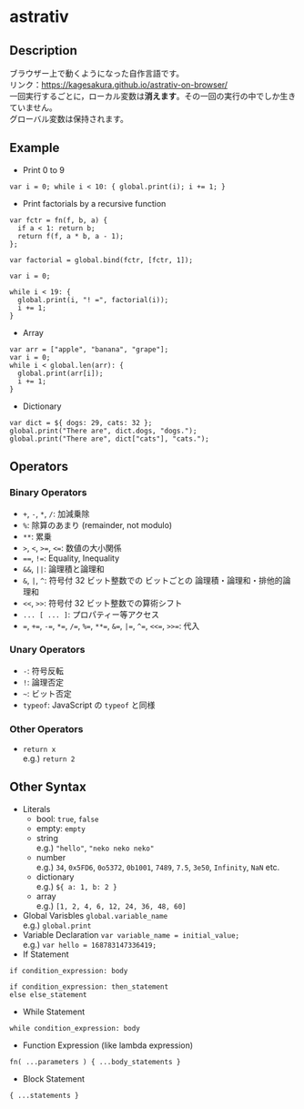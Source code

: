 # astrativ
## Description
ブラウザー上で動くようになった自作言語です。  
リンク：https://kagesakura.github.io/astrativ-on-browser/  
一回実行するごとに，ローカル変数は**消えます**。その一回の実行の中でしか生きていません。  
グローバル変数は保持されます。  
## Example
- Print 0 to 9
```
var i = 0; while i < 10: { global.print(i); i += 1; }
```
- Print factorials by a recursive function
```
var fctr = fn(f, b, a) {
  if a < 1: return b;
  return f(f, a * b, a - 1);
};

var factorial = global.bind(fctr, [fctr, 1]);

var i = 0;

while i < 19: {
  global.print(i, "! =", factorial(i));
  i += 1;
}
```
- Array
```
var arr = ["apple", "banana", "grape"];
var i = 0;
while i < global.len(arr): {
  global.print(arr[i]);
  i += 1;
}
```
- Dictionary
```
var dict = ${ dogs: 29, cats: 32 };
global.print("There are", dict.dogs, "dogs.");
global.print("There are", dict["cats"], "cats.");
```
## Operators
### Binary Operators
- `+`, `-`, `*`, `/`: 加減乗除
- `%`: 除算のあまり (remainder, not modulo)
- `**`: 累乗
- `>`, `<`, `>=`, `<=`: 数値の大小関係
- `==`, `!=`: Equality, Inequality
- `&&`, `||`: 論理積と論理和
- `&`, `|`, `^`: 符号付 32 ビット整数での ビットごとの 論理積・論理和・排他的論理和
- `<<`, `>>`: 符号付 32 ビット整数での算術シフト
- `... [ ... ]`: プロパティー等アクセス
- `=`, `+=`, `-=`, `*=`, `/=`, `%=`, `**=`, `&=`, `|=`, `^=`, `<<=`, `>>=`: 代入
### Unary Operators
- `-`: 符号反転
- `!`: 論理否定
- `~`: ビット否定
- `typeof`: JavaScript の `typeof` と同様
### Other Operators
- `return x`  
e.g.) `return 2` 
## Other Syntax
- Literals
  - bool: `true`, `false`
  - empty: `empty`
  - string  
  e.g.) `"hello"`, `"neko neko neko"`
  - number  
  e.g.) `34`, `0x5FD6`, `0o5372`, `0b1001`, `7489`, `7.5`, `3e50`, `Infinity`, `NaN` etc.
  - dictionary  
  e.g.) `${ a: 1, b: 2 }`
  - array  
  e.g.) `[1, 2, 4, 6, 12, 24, 36, 48, 60]`
- Global Varisbles
`global.variable_name`  
e.g.) `global.print`
- Variable Declaration
`var variable_name = initial_value;`  
e.g.) `var hello = 168783147336419;`
- If Statement
```
if condition_expression: body
```
```
if condition_expression: then_statement
else else_statement
```
- While Statement
```
while condition_expression: body
```
- Function Expression (like lambda expression)
```
fn( ...parameters ) { ...body_statements }
```
- Block Statement
```
{ ...statements }
```
